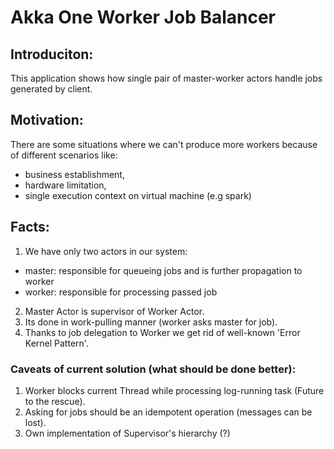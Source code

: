 # Akka One Worker Job Balancer

## Introduciton:
This application shows how single pair of master-worker actors handle jobs generated by client.

## Motivation:
There are some situations where we can't produce more workers because of different scenarios like:
- business establishment,
- hardware limitation,
- single execution context on virtual machine (e.g spark)

## Facts:
1. We have only two actors in our system:
- master: responsible for queueing jobs and is further propagation to worker
- worker: responsible for processing passed job
2. Master Actor is supervisor of Worker Actor.
3. Its done in work-pulling manner (worker asks master for job).
4. Thanks to job delegation to Worker we get rid of well-known 'Error Kernel Pattern'.

### Caveats of current solution (what should be done better):
1. Worker blocks current Thread while processing log-running task (Future to the rescue).
2. Asking for jobs should be an idempotent operation (messages can be lost).
3. Own implementation of Supervisor's hierarchy (?)